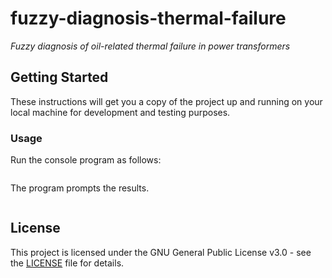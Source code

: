 # fuzzy-diagnosis-thermal-failure

*Fuzzy diagnosis of oil-related thermal failure in power transformers*

## Getting Started

These instructions will get you a copy of the project up and running on your local machine for development and testing purposes.

### Usage

Run the console program as follows:

```

```

The program prompts the results.

```

```

## License

This project is licensed under the GNU General Public License v3.0 - see the [LICENSE](LICENSE) file for details.

